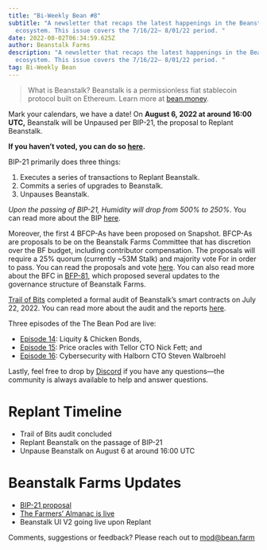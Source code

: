 ```yaml
---
title: "Bi-Weekly Bean #8"
subtitle: "A newsletter that recaps the latest happenings in the Beanstalk
  ecosystem. This issue covers the 7/16/22– 8/01/22 period. "
date: 2022-08-02T06:34:59.625Z
author: Beanstalk Farms
description: "A newsletter that recaps the latest happenings in the Beanstalk
  ecosystem. This issue covers the 7/16/22– 8/01/22 period. "
tag: Bi-Weekly Bean
---
```

> What is Beanstalk? Beanstalk is a permissionless fiat stablecoin protocol built on Ethereum. Learn more at [bean.money](https://bean.money/).

Mark your calendars, we have a date! On **August 6, 2022 at around 16:00 UTC,** Beanstalk will be Unpaused per BIP-21, the proposal to Replant Beanstalk.

**If you haven’t voted, you can do so [here](https://snapshot.org/#/beanstalkdao.eth/proposal/0xbe30bc43d7185ef77cd6af0e5c85da7d7c06caad4c0de3a73493ed48eae32d71).**

BIP-21 primarily does three things:

1. Executes a series of transactions to Replant Beanstalk.
2. Commits a series of upgrades to Beanstalk.
3. Unpauses Beanstalk.

*Upon the passing of BIP-21, Humidity will drop from 500% to 250%*. You can read more about the BIP [here](https://github.com/BeanstalkFarms/Beanstalk/pull/72).

Moreover, the first 4 BFCP-As have been proposed on Snapshot. BFCP-As are proposals to be on the Beanstalk Farms Committee that has discretion over the BF budget, including contributor compensation. The proposals will require a 25% quorum (currently ~53M Stalk) and majority vote For in order to pass. You can read the proposals and vote [here](https://snapshot.org/#/beanstalkfarms.eth). You can also read more about the BFC in [BFP-81](https://snapshot.org/#/beanstalkfarms.eth/proposal/0xa24c368f08093b8a5e27c0b3ae9296eb60272cddc8882434b02a86152d903e59), which proposed several updates to the governance structure of Beanstalk Farms.

[Trail of Bits](https://www.trailofbits.com/) completed a formal audit of Beanstalk’s smart contracts on July 22, 2022. You can read more about the audit and the reports [here](https://bean.money/blog/trail-of-bits-audit-of-beanstalk-completed).

Three episodes of the The Bean Pod are live:

* [Episode 14](https://anchor.fm/thebeanpodpodcast/episodes/Liquity--Chicken-Bonds-e1lcv9h): Liquity & Chicken Bonds,
* [Episode 15](https://anchor.fm/thebeanpodpodcast/episodes/Price-oracles--Tellor-with-Nick-Fett-e1ll9pu): Price oracles with Tellor CTO Nick Fett; and
* [Episode 16](https://anchor.fm/thebeanpodpodcast/episodes/Halborn--cybersecurity-with-Steven-Walbroehl-e1loqrk): Cybersecurity with Halborn CTO Steven Walbroehl

Lastly, feel free to drop by [Discord](https://discord.gg/beanstalk) if you have any questions—the community is always available to help and answer questions.

# Replant **Timeline**

* Trail of Bits audit concluded
* Replant Beanstalk on the passage of BIP-21
* Unpause Beanstalk on August 6 at around 16:00 UTC

# Beanstalk Farms **Updates**

* [BIP-21 proposal](https://snapshot.org/#/beanstalkdao.eth/proposal/0xbe30bc43d7185ef77cd6af0e5c85da7d7c06caad4c0de3a73493ed48eae32d71)
* [The Farmers’ Almanac is live](https://docs.bean.money/)
* Beanstalk UI V2 going live upon Replant

Comments, suggestions or feedback? Please reach out to mod@bean.farm